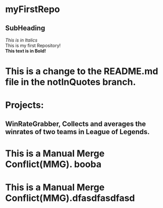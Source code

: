 # myFirstRepo
## SubHeading
*This is in Italics*  
This is my first Repository!  
**This text is in Bold!** 

# This is a change to the README.md file in the notInQuotes branch. 
# Projects:  
## WinRateGrabber, Collects and averages the winrates of two teams in League of Legends.  

# This is a Manual Merge Conflict(MMG). booba  

# This is a Manual Merge Conflict(MMG).dfasdfasdfasd  
